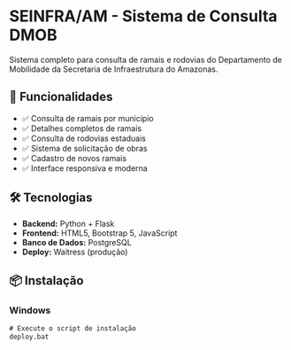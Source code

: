 # SEINFRA/AM - Sistema de Consulta DMOB

Sistema completo para consulta de ramais e rodovias do Departamento de Mobilidade da Secretaria de Infraestrutura do Amazonas.

## 🚀 Funcionalidades

- ✅ Consulta de ramais por município
- ✅ Detalhes completos de ramais
- ✅ Consulta de rodovias estaduais  
- ✅ Sistema de solicitação de obras
- ✅ Cadastro de novos ramais
- ✅ Interface responsiva e moderna

## 🛠️ Tecnologias

- **Backend:** Python + Flask
- **Frontend:** HTML5, Bootstrap 5, JavaScript
- **Banco de Dados:** PostgreSQL
- **Deploy:** Waitress (produção)

## 📦 Instalação

### Windows
```cmd
# Execute o script de instalação
deploy.bat
